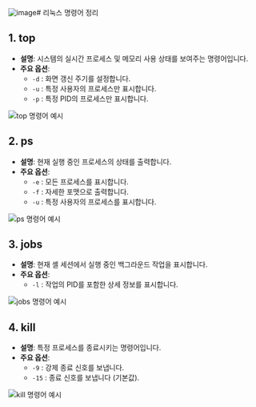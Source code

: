 ![image](https://github.com/whansrl7/-/assets/48951301/62df57b8-4888-4c57-a9c2-5e4c9265858c)# 리눅스 명령어 정리

## 1. top
- **설명**: 시스템의 실시간 프로세스 및 메모리 사용 상태를 보여주는 명령어입니다.
- **주요 옵션**:
  - `-d` : 화면 갱신 주기를 설정합니다.
  - `-u` : 특정 사용자의 프로세스만 표시합니다.
  - `-p` : 특정 PID의 프로세스만 표시합니다.
  
![top 명령어 예시](![image](https://github.com/whansrl7/-/assets/48951301/1f0146cc-93f4-4c0b-9498-0c11b7a05e89)
)

## 2. ps
- **설명**: 현재 실행 중인 프로세스의 상태를 출력합니다.
- **주요 옵션**:
  - `-e` : 모든 프로세스를 표시합니다.
  - `-f` : 자세한 포맷으로 출력합니다.
  - `-u` : 특정 사용자의 프로세스를 표시합니다.
  
![ps 명령어 예시](이미지_링크)

## 3. jobs
- **설명**: 현재 셸 세션에서 실행 중인 백그라운드 작업을 표시합니다.
- **주요 옵션**:
  - `-l` : 작업의 PID를 포함한 상세 정보를 표시합니다.
  
![jobs 명령어 예시](이미지_링크)

## 4. kill
- **설명**: 특정 프로세스를 종료시키는 명령어입니다.
- **주요 옵션**:
  - `-9` : 강제 종료 신호를 보냅니다.
  - `-15` : 종료 신호를 보냅니다 (기본값).
  
![kill 명령어 예시](이미지_링크)
